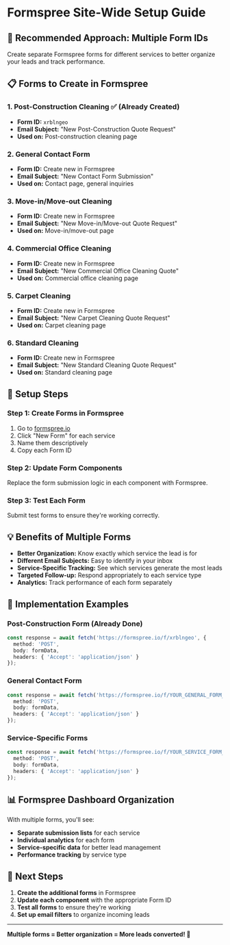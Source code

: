 # Formspree Site-Wide Setup Guide

## 🎯 **Recommended Approach: Multiple Form IDs**

Create separate Formspree forms for different services to better organize your leads and track performance.

## 📋 **Forms to Create in Formspree**

### **1. Post-Construction Cleaning** ✅ (Already Created)
- **Form ID:** `xrblngeo`
- **Email Subject:** "New Post-Construction Quote Request"
- **Used on:** Post-construction cleaning page

### **2. General Contact Form**
- **Form ID:** Create new in Formspree
- **Email Subject:** "New Contact Form Submission"
- **Used on:** Contact page, general inquiries

### **3. Move-in/Move-out Cleaning**
- **Form ID:** Create new in Formspree
- **Email Subject:** "New Move-in/Move-out Quote Request"
- **Used on:** Move-in/move-out page

### **4. Commercial Office Cleaning**
- **Form ID:** Create new in Formspree
- **Email Subject:** "New Commercial Office Cleaning Quote"
- **Used on:** Commercial office cleaning page

### **5. Carpet Cleaning**
- **Form ID:** Create new in Formspree
- **Email Subject:** "New Carpet Cleaning Quote Request"
- **Used on:** Carpet cleaning page

### **6. Standard Cleaning**
- **Form ID:** Create new in Formspree
- **Email Subject:** "New Standard Cleaning Quote Request"
- **Used on:** Standard cleaning page

## 🚀 **Setup Steps**

### **Step 1: Create Forms in Formspree**
1. Go to [formspree.io](https://formspree.io)
2. Click "New Form" for each service
3. Name them descriptively
4. Copy each Form ID

### **Step 2: Update Form Components**
Replace the form submission logic in each component with Formspree.

### **Step 3: Test Each Form**
Submit test forms to ensure they're working correctly.

## 💡 **Benefits of Multiple Forms**

- **Better Organization:** Know exactly which service the lead is for
- **Different Email Subjects:** Easy to identify in your inbox
- **Service-Specific Tracking:** See which services generate the most leads
- **Targeted Follow-up:** Respond appropriately to each service type
- **Analytics:** Track performance of each form separately

## 🔧 **Implementation Examples**

### **Post-Construction Form (Already Done)**
```typescript
const response = await fetch('https://formspree.io/f/xrblngeo', {
  method: 'POST',
  body: formData,
  headers: { 'Accept': 'application/json' }
});
```

### **General Contact Form**
```typescript
const response = await fetch('https://formspree.io/f/YOUR_GENERAL_FORM_ID', {
  method: 'POST',
  body: formData,
  headers: { 'Accept': 'application/json' }
});
```

### **Service-Specific Forms**
```typescript
const response = await fetch('https://formspree.io/f/YOUR_SERVICE_FORM_ID', {
  method: 'POST',
  body: formData,
  headers: { 'Accept': 'application/json' }
});
```

## 📊 **Formspree Dashboard Organization**

With multiple forms, you'll see:
- **Separate submission lists** for each service
- **Individual analytics** for each form
- **Service-specific data** for better lead management
- **Performance tracking** by service type

## 🎯 **Next Steps**

1. **Create the additional forms** in Formspree
2. **Update each component** with the appropriate Form ID
3. **Test all forms** to ensure they're working
4. **Set up email filters** to organize incoming leads

---

**Multiple forms = Better organization = More leads converted! 🚀**

